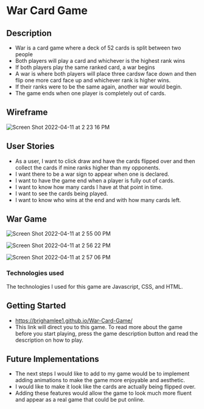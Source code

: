# War Card Game

## Description
- War is a card game where a deck of 52 cards is split between two people
- Both players will play a card and whichever is the highest rank wins
- If both players play the same ranked card, a war begins
- A war is where both players will place three cardsw face down and then flip one more card face up and whichever rank is higher wins.
- If their ranks were to be the same again, another war would begin.
- The game ends when one player is completely out of cards.

## Wireframe 
![Screen Shot 2022-04-11 at 2 23 16 PM](https://user-images.githubusercontent.com/91819733/162814399-852612d0-d55b-417a-8aee-67ac3a188d94.png)

## User Stories
- As a user, I want to click draw and have the cards flipped over and then collect the cards if mine ranks higher than my opponents.
- I want there to be a war sign to appear when one is declared.
- I want to have the game end when a player is fully out of cards.
- I want to know how many cards I have at that point in time.
- I want to see the cards being played.
- I want to know who wins at the end and with how many cards left.

## War Game
![Screen Shot 2022-04-11 at 2 55 00 PM](https://user-images.githubusercontent.com/91819733/162819101-7c75a70a-3df4-409f-beb8-1afb80ba85f6.png)

![Screen Shot 2022-04-11 at 2 56 22 PM](https://user-images.githubusercontent.com/91819733/162819289-cfb6cd1a-6965-4256-b15d-42b95cad02cb.png)

![Screen Shot 2022-04-11 at 2 57 06 PM](https://user-images.githubusercontent.com/91819733/162819410-3dd9cb8f-3189-424d-8669-6a2c4c522d58.png)

### Technologies used
The technologies I used for this game are Javascript, CSS, and HTML.

## Getting Started 
- https://brighamlee1.github.io/War-Card-Game/
- This link will direct you to this game. To read more about the game before you start playing, press the game description button and read the description on how to play.

## Future Implementations
- The next steps I would like to add to my game would be to implement adding animations to make the game more enjoyable and aesthetic.
- I would like to make it look like the cards are actually being flipped over.
- Adding these features would allow the game to look much more fluent and appear as a real game that could be put online.